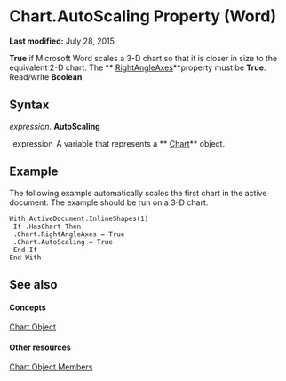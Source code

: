 
# Chart.AutoScaling Property (Word)

 **Last modified:** July 28, 2015

 **True** if Microsoft Word scales a 3-D chart so that it is closer in size to the equivalent 2-D chart. The ** [RightAngleAxes](d7f01a8f-aa76-3e92-2db2-370176066145.md)**property must be  **True**. Read/write  **Boolean**.

## Syntax

 _expression_. **AutoScaling**

 _expression_A variable that represents a  ** [Chart](366a825e-0daf-dbb7-b6f2-e7ce1a5ee2ef.md)** object.


## Example

The following example automatically scales the first chart in the active document. The example should be run on a 3-D chart.


```
With ActiveDocument.InlineShapes(1) 
 If .HasChart Then 
 .Chart.RightAngleAxes = True 
 .Chart.AutoScaling = True 
 End If 
End With
```


## See also


#### Concepts


 [Chart Object](366a825e-0daf-dbb7-b6f2-e7ce1a5ee2ef.md)
#### Other resources


 [Chart Object Members](8abcbb92-781d-5a42-f395-526cdb3f754e.md)
